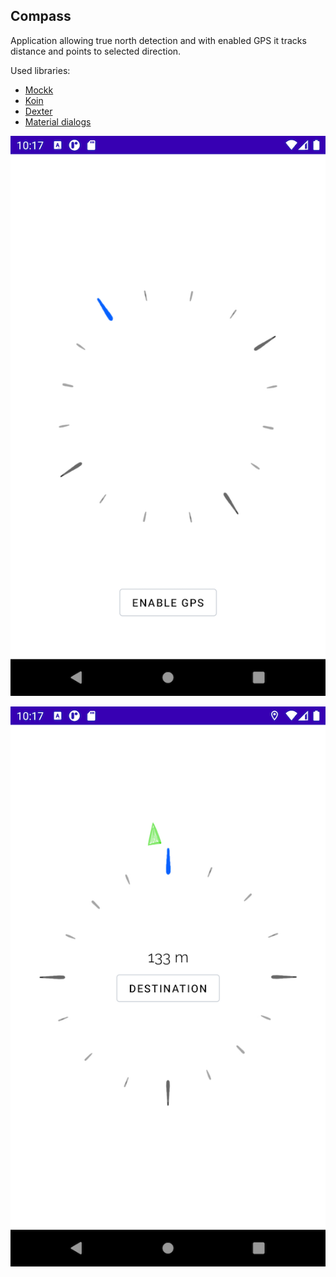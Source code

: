 ## Compass
  
Application allowing true north detection and with enabled GPS it tracks distance and points to selected direction.  
  
Used libraries:  
  
 - [Mockk](https://github.com/mockk/mockk)
 - [Koin](https://github.com/InsertKoinIO/koin)  
 - [Dexter](https://github.com/Karumi/Dexter)  
 - [Material dialogs](https://github.com/afollestad/material-dialogs)
 
![](resources/Compass1.png)

![](resources/Compass2.png)